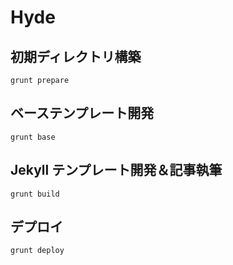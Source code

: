 # Hyde

## 初期ディレクトリ構築

    grunt prepare

## ベーステンプレート開発

    grunt base

## Jekyll テンプレート開発＆記事執筆

    grunt build

## デプロイ

    grunt deploy